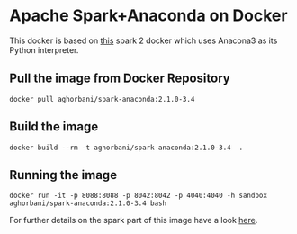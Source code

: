 # Apache Spark+Anaconda on Docker 

This docker is based on [this](https://hub.docker.com/r/aghorbani/docker-spark) spark 2 docker which uses Anacona3 as its Python interpreter.

## Pull the image from Docker Repository

```
docker pull aghorbani/spark-anaconda:2.1.0-3.4
```

## Build the image

```
docker build --rm -t aghorbani/spark-anaconda:2.1.0-3.4  .
```

## Running the image

```
docker run -it -p 8088:8088 -p 8042:8042 -p 4040:4040 -h sandbox aghorbani/spark-anaconda:2.1.0-3.4 bash
```

For further details on the spark part of this image have a look [here](https://hub.docker.com/r/aghorbani/docker-spark).
